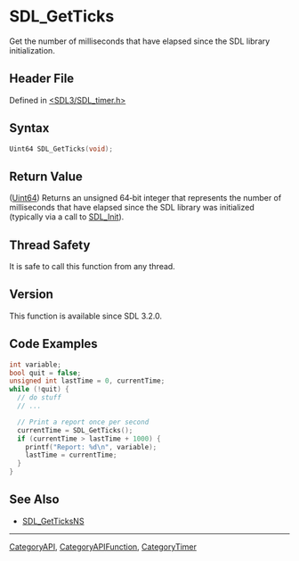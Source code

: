# SDL_GetTicks

Get the number of milliseconds that have elapsed since the SDL library initialization.

## Header File

Defined in [<SDL3/SDL_timer.h>](https://github.com/libsdl-org/SDL/blob/main/include/SDL3/SDL_timer.h)

## Syntax

```c
Uint64 SDL_GetTicks(void);
```

## Return Value

([Uint64](Uint64)) Returns an unsigned 64‑bit integer that represents the
number of milliseconds that have elapsed since the SDL library was
initialized (typically via a call to [SDL_Init](SDL_Init)).

## Thread Safety

It is safe to call this function from any thread.

## Version

This function is available since SDL 3.2.0.

## Code Examples

```c
int variable;
bool quit = false;
unsigned int lastTime = 0, currentTime;
while (!quit) {
  // do stuff
  // ...

  // Print a report once per second
  currentTime = SDL_GetTicks();
  if (currentTime > lastTime + 1000) {
    printf("Report: %d\n", variable);
    lastTime = currentTime;
  }
}
```

## See Also

- [SDL_GetTicksNS](SDL_GetTicksNS)

----
[CategoryAPI](CategoryAPI), [CategoryAPIFunction](CategoryAPIFunction), [CategoryTimer](CategoryTimer)

